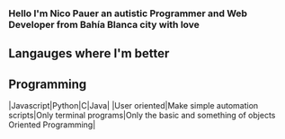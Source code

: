 ### Hello I'm Nico Pauer an autistic Programmer and Web Developer from Bahía Blanca city with love
## Langauges where I'm better
## Programming
|Javascript|Python|C|Java|
|User oriented|Make simple automation scripts|Only terminal programs|Only the basic and something of objects Oriented Programming|
##
